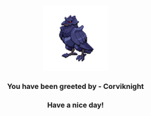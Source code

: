 <p align="center">
            <img src="https://raw.githubusercontent.com/PokeAPI/sprites/master/sprites/pokemon/823.png" width="150" height="150">
          </p>
          <h3 align="center">You have been greeted by - <b>Corviknight</b></h3>
          <h3 align="center">Have a nice day!</h3>
        